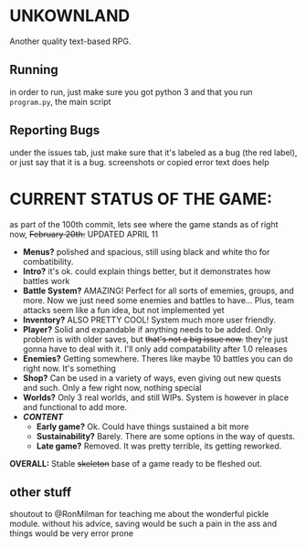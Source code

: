 # UNKOWNLAND
Another quality text-based RPG. 

## Running
in order to run, just make sure you got python 3 and that you run `program.py`, the main script

## Reporting Bugs
under the issues tab, just make sure that it's labeled as a bug (the red label), or just say that it is a bug. screenshots or copied error text does help

# CURRENT STATUS OF THE GAME:
as part of the 100th commit, lets see where the game stands as of right now, ~~February 20th:~~ UPDATED APRIL 11
* **Menus?** polished and spacious, still using black and white tho for combatibility.
* **Intro?** it's ok. could explain things better, but it demonstrates how battles work
* **Battle System?** AMAZING! Perfect for all sorts of ememies, groups, and more. Now we just need some enemies and battles to have... Plus, team attacks seem like a fun idea, but not implemented yet
* **Inventory?** ALSO PRETTY COOL! System much more user friendly.
* **Player?** Solid and expandable if anything needs to be added. Only problem is with older saves, but ~~that's not a big issue now.~~ they're just gonna have to deal with it. I'll only add compatability after 1.0 releases
* **Enemies?** Getting somewhere. Theres like maybe 10 battles you can do right now. It's something
* **Shop?** Can be used in a variety of ways, even giving out new quests and such. Only a few right now, nothing special
* **Worlds?** Only 3 real worlds, and still WIPs. System is however in place and functional to add more.
* **_CONTENT_**
  - **Early game?** Ok. Could have things sustained a bit more
  - **Sustainability?** Barely. There are some options in the way of quests.
  - **Late game?** Removed. It was pretty terrible, its getting reworked.

__OVERALL:__ Stable ~~skeleton~~ base of a game ready to be fleshed out.

## other stuff
shoutout to @RonMilman for teaching me about the wonderful pickle module. without his advice, saving would be such a pain in the ass and things would be very error prone

